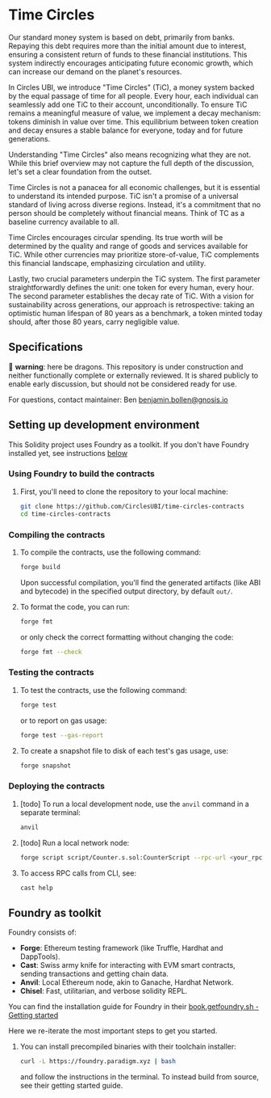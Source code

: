# Time Circles

Our standard money system is based on debt, primarily from banks. Repaying this debt requires more than the initial amount due to interest, ensuring a consistent return of funds to these financial institutions. This system indirectly encourages anticipating future economic growth, which can increase our demand on the planet's resources.

In Circles UBI, we introduce "Time Circles" (TiC), a money system backed by the equal passage of time for all people. Every hour, each individual can seamlessly add one TiC to their account, unconditionally. To ensure TiC remains a meaningful measure of value, we implement a decay mechanism: tokens diminish in value over time. This equilibrium between token creation and decay ensures a stable balance for everyone, today and for future generations.

Understanding "Time Circles" also means recognizing what they are not. While this brief overview may not capture the full depth of the discussion, let's set a clear foundation from the outset.

Time Circles is not a panacea for all economic challenges, but it is essential to understand its intended purpose. TiC isn't a promise of a universal standard of living across diverse regions. Instead, it's a commitment that no person should be completely without financial means. Think of TC as a baseline currency available to all.

Time Circles encourages circular spending. Its true worth will be determined by the quality and range of goods and services available for TiC. While other currencies may prioritize store-of-value, TiC complements this financial landscape, emphasizing circulation and utility.

Lastly, two crucial parameters underpin the TiC system. The first parameter straightforwardly defines the unit: one token for every human, every hour. The second parameter establishes the decay rate of TiC. With a vision for sustainability across generations, our approach is retrospective: taking an optimistic human lifespan of 80 years as a benchmark, a token minted today should, after those 80 years, carry negligible value.

## Specifications

🐉 **warning**: here be dragons. This repository is under construction and neither functionally complete or externally reviewed. It is shared publicly to enable early discussion, but should not be considered ready for use.

For questions, contact maintainer: Ben <benjamin.bollen@gnosis.io>

## Setting up development environment

This Solidity project uses Foundry as a toolkit. If you don't have Foundry installed yet, see instructions [below](#foundry-as-toolkit)

### Using Foundry to build the contracts
1. First, you'll need to clone the repository to your local machine:
    ```bash
    git clone https://github.com/CirclesUBI/time-circles-contracts
    cd time-circles-contracts
    ```

### Compiling the contracts
1. To compile the contracts, use the following command:
    ```bash
    forge build
    ```
    Upon successful compilation, you'll find the generated artifacts (like ABI and bytecode) in the specified output directory, by default  `out/`.

2. To format the code, you can run:
    ```bash
    forge fmt
    ```
    or only check the correct formatting without changing the code:
    ```bash
    forge fmt --check
    ```

### Testing the contracts
1. To test the contracts, use the following command:
    ```bash
    forge test
    ```
    or to report on gas usage:
    ```bash
    forge test --gas-report
    ```
2. To create a snapshot file to disk of each test's gas usage, use:
    ```bash
    forge snapshot
    ```

### Deploying the contracts
1. [todo] To run a local development node, use the `anvil` command in a separate terminal:
    ```bash
    anvil
    ```

2. [todo] Run a local network node:
    ```bash
    forge script script/Counter.s.sol:CounterScript --rpc-url <your_rpc_url> --private-key <your_private_key>
    ```
3. To access RPC calls from CLI, see:
    ```bash
    cast help
    ```

## Foundry as toolkit

Foundry consists of:

-   **Forge**: Ethereum testing framework (like Truffle, Hardhat and DappTools).
-   **Cast**: Swiss army knife for interacting with EVM smart contracts, sending transactions and getting chain data.
-   **Anvil**: Local Ethereum node, akin to Ganache, Hardhat Network.
-   **Chisel**: Fast, utilitarian, and verbose solidity REPL.

You can find the installation guide for Foundry in their [book.getfoundry.sh - Getting started](https://book.getfoundry.sh/getting-started/installation)

Here we re-iterate the most important steps to get you started.

1. You can install precompiled binaries with their toolchain installer:
    ```bash
    curl -L https://foundry.paradigm.xyz | bash
    ```
    and follow the instructions in the terminal.
    To instead build from source, see their getting started guide.
